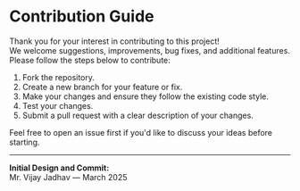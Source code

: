 # Contribution Guide

Thank you for your interest in contributing to this project!  
We welcome suggestions, improvements, bug fixes, and additional features. Please follow the steps below to contribute:

1. Fork the repository.
2. Create a new branch for your feature or fix.
3. Make your changes and ensure they follow the existing code style.
4. Test your changes.
5. Submit a pull request with a clear description of your changes.

Feel free to open an issue first if you'd like to discuss your ideas before starting.

---

**Initial Design and Commit:**  
Mr. Vijay Jadhav — March 2025
